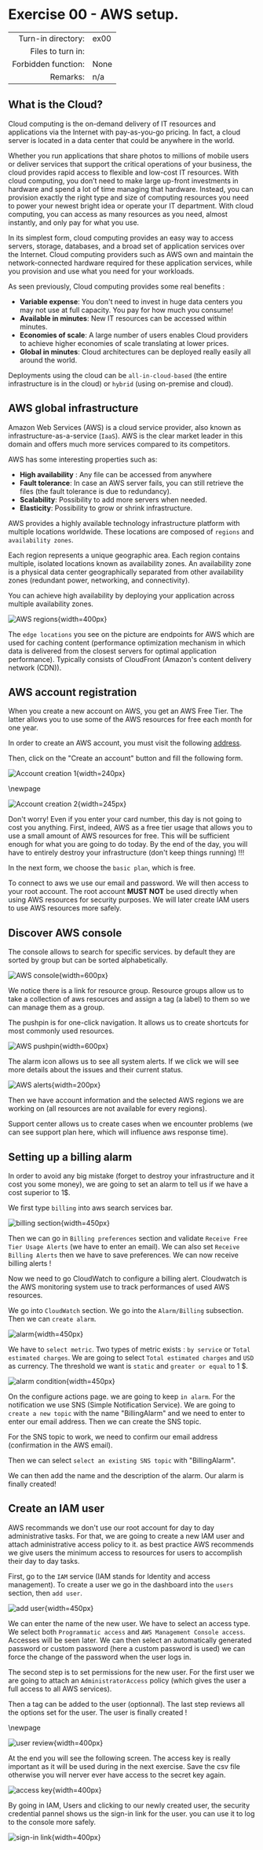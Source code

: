 # Exercise 00 - AWS setup.

|                         |                    |
| -----------------------:| ------------------ |
|   Turn-in directory:    |  ex00              |
|   Files to turn in:     |                    |
|   Forbidden function:   |  None              |
|   Remarks:              |  n/a               |

## What is the Cloud?

Cloud computing is the on-demand delivery of IT resources and applications via the Internet with pay-as-you-go pricing. In fact, a cloud server is located in a data center that could be anywhere in the world.

Whether you run applications that share photos to millions of mobile users or deliver services that support the critical operations of your business, the cloud provides rapid access to flexible and low-cost IT resources. With cloud computing, you don’t need to make large up-front investments in hardware and spend a lot of time managing that hardware. Instead, you can provision exactly the right type and size of computing resources you need to power your newest bright idea or operate your IT department. With cloud computing, you can access as many resources as you need, almost instantly, and only pay for what you use.

In its simplest form, cloud computing provides an easy way to access servers, storage, databases, and a broad set of application services over the Internet. Cloud computing providers such as AWS own and maintain the network-connected hardware required for these application services, while you provision and use what you need for your workloads.

As seen previously, Cloud computing provides some real benefits :

- **Variable expense**: You don't need to invest in huge data centers you may not use at full capacity. You pay for how much you consume!
- **Available in minutes**: New IT resources can be accessed within minutes.
- **Economies of scale**: A large number of users enables Cloud providers to achieve higher economies of scale translating at lower prices.
- **Global in minutes**: Cloud architectures can be deployed really easily all around the world.

Deployments using the cloud can be `all-in-cloud-based` (the entire infrastructure is in the cloud) or `hybrid` (using on-premise and cloud).

## AWS global infrastructure

Amazon Web Services (AWS) is a cloud service provider, also known as infrastructure-as-a-service (`IaaS`). AWS is the clear market leader in this domain and offers much more services compared to its competitors.

AWS has some interesting properties such as:

- **High availability** : Any file can be accessed from anywhere
- **Fault tolerance**: In case an AWS server fails, you can still retrieve the files (the fault tolerance is due to redundancy).
- **Scalability**: Possibility to add more servers when needed.
- **Elasticity**: Possibility to grow or shrink infrastructure.

AWS provides a highly available technology infrastructure platform with multiple locations worldwide. These locations are composed of `regions` and `availability zones`.

Each region represents a unique geographic area. Each region contains multiple, isolated locations known as availability zones. An availability zone is a physical data center geographically separated from other availability zones (redundant power, networking, and connectivity).

You can achieve high availability by deploying your application across multiple availability zones.

![AWS regions](../assets/aws_regions.png){width=400px}

The `edge locations` you see on the picture are endpoints for AWS which are used for caching content (performance optimization mechanism in which data is delivered from the closest servers for optimal application performance). Typically consists of CloudFront (Amazon's content delivery network (CDN)).

## AWS account registration

When you create a new account on AWS, you get an AWS Free Tier. The latter allows you to use some of the AWS resources for free each month for one year.

In order to create an AWS account, you must visit the following [address](https://aws.amazon.com).

Then, click on the "Create an account" button and fill the following form.

![Account creation 1](../assets/account_creation_1.png){width=240px}

\newpage

![Account creation 2](../assets/account_creation_2.png){width=245px}

Don't worry! Even if you enter your card number, this day is not going to cost you anything. First, indeed, AWS as a free tier usage that allows you to use a small amount of AWS resources for free. This will be sufficient enough for what you are going to do today. By the end of the day, you will have to entirely destroy your infrastructure (don't keep things running) !!!

In the next form, we choose the `basic plan`, which is free.

To connect to aws we use our email and password. We will then access to your root account. The root account **MUST NOT** be used directly when using AWS resources for security purposes. We will later create IAM users to use AWS resources more safely.


## Discover AWS console

The console allows to search for specific services. by default they are sorted by group but can be sorted alphabetically.

![AWS console](../assets/console.png){width=600px}

We notice there is a link for resource group. Resource groups allow us to take a collection of aws resources and assign a tag (a label) to them so we can manage them as a group.

The pushpin is for one-click navigation. It allows us to create shortcuts for most commonly used resources.

![AWS pushpin](../assets/pushpin.png){width=600px}

The alarm icon allows us to see all system alerts. If we click we will see more details about the issues and their current status.

![AWS alerts](../assets/alerts.png){width=200px}

Then we have account information and the selected AWS regions we are working on (all resources are not available for every regions).

Support center allows us to create cases when we encounter problems (we can see support plan here, which will influence aws response time).


## Setting up a billing alarm

In order to avoid any big mistake (forget to destroy your infrastructure and it cost you some money), we are going to set an alarm to tell us if we have a cost superior to 1$.

We first type `billing` into aws search services bar.

![billing section](../assets/billing.png){width=450px}

Then we can go in `Billing preferences` section and validate `Receive Free Tier Usage Alerts` (we have to enter an email). We can also set `Receive Billing Alerts` then we have to save preferences. We can now receive billing alerts !

Now we need to go CloudWatch to configure a billing alert. Cloudwatch is the AWS monitoring system use to track performances of used AWS resources.

We go into `CloudWatch` section. We go into the `Alarm/Billing` subsection. Then we can `create alarm`.

![alarm](../assets/account_alarm.png){width=450px}

We have to `select metric`. Two types of metric exists : `by service` or `Total estimated charges`. We are going to select `Total estimated charges` and `USD` as currency. The threshold we want is `static` and `greater or equal` to 1 $.

![alarm condition](../assets/account_alarm_cond.png){width=450px}

On the configure actions page. we are going to keep `in alarm`. For the notification we use SNS (Simple Notification Service). We are going to `create a new topic` with the name "BillingAlarm" and we need to enter to enter our email address. Then we can create the SNS topic.

For the SNS topic to work, we need to confirm our email address (confirmation in the AWS email).

Then we can select `select an existing SNS topic` with "BillingAlarm".

We can then add the name and the description of the alarm. Our alarm is finally created!

## Create an IAM user

AWS recommands we don't use our root account for day to day administrative tasks. For that, we are going to create a new IAM user and attach administrative access policy to it. as best practice AWS recommends we give users the minimum access to resources for users to accomplish their day to day tasks.

First, go to the `IAM` service (IAM stands for Identity and access management). To create a user we go in the dashboard into the `users` section, then `add user`.

![add user](../assets/add_user1.png){width=450px}

We can enter the name of the new user. We have to select an access type. We select both `Programmatic access` and `AWS Management Console access`. Accesses will be seen later.
We can then select an automatically generated password or custom password (here a custom password is used) we can force the change of the password when the user logs in.

The second step is to set permissions for the new user. For the first user we are going to attach an `AdministratorAccess` policy (which gives the user a full access to all AWS services).

Then a tag can be added to the user (optionnal). The last step reviews all the options set for the user. The user is finally created !

\newpage

![user review](../assets/add_user2.png){width=400px}

At the end you will see the following screen. The access key is really important as it will be used during in the next exercise. Save the csv file otherwise you will nerver ever have access to the secret key again.

![access key](../assets/access_key.png){width=400px}

By going in IAM, Users and clicking to our newly created user, the security credential pannel shows us the sign-in link for the user. you can use it to log to the console more safely.

![sign-in link](../assets/user_sign_in_link.png){width=400px}
